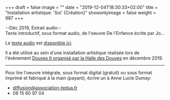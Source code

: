 +++
draft = false
image = ""
date = "2019-12-04T18:30:33+02:00"
title = "Installation artistique: 'Soi' {Création}"
showonlyimage = false
weight = 987
+++

--Déc 2019, Extrait audio--   
Texte introductif, sous format audio, de l'oeuvre De l'Enfance écrite par Jo...
<!--more-->


Le [texte audio](https://archive.org/details/de-l-enfance_introduction) est [disponible ici](https://archive.org/details/de-l-enfance_introduction). 

Il a été utilisé au sein d'une installation artistique réalisée lors de l'évènement [Douves It organisé par la Halle des Douves](https://www.douves.org/events/douves-it/) en décembre 2019.

---
Pour lire l'oeuvre intégrale, sous format digital (gratuit) ou sous format imprimé et fabriqué à la main (payant), écrire un à Anne Lucie Dumay: 
- diffusion@association-tedua.fr
- 06 15 60 97 04
